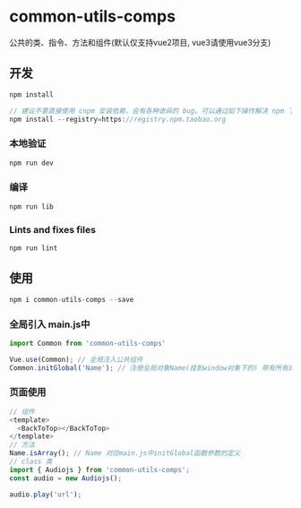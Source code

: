 # common-utils-comps

公共的类、指令、方法和组件(默认仅支持vue2项目, vue3请使用vue3分支)

## 开发

``` javascript
npm install

// 建议不要直接使用 cnpm 安装依赖，会有各种诡异的 bug。可以通过如下操作解决 npm 下载速度慢的问题
npm install --registry=https://registry.npm.taobao.org
```

### 本地验证

``` javascript
npm run dev
```

### 编译

``` javascript
npm run lib
```

### Lints and fixes files

``` javascript
npm run lint
```

## 使用

``` javascript
npm i common-utils-comps --save
```

### 全局引入 main.js中

``` javascript
import Common from 'common-utils-comps'

Vue.use(Common); // 全局注入公共组件
Common.initGlobal('Name'); // 注册全局对象Name(挂到window对象下的) 带有所有的公共方法 （Name请自行定义，注意不要与其他全局变量冲突）
```

### 页面使用

``` javascript
// 组件
<template>
  <BackToTop></BackToTop>
</template>
// 方法
Name.isArray(); // Name 对应main.js中initGlobal函数参数的定义
// class 类
import { Audiojs } from 'common-utils-comps';
const audio = new Audiojs();

audio.play('url');
```
